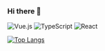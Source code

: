 ### Hi there 👋


![Vue.js](https://img.shields.io/badge/vuejs-%2335495e.svg?style=for-the-badge&logo=vuedotjs&logoColor=%234FC08D)     ![TypeScript](https://img.shields.io/badge/typescript-%23007ACC.svg?style=for-the-badge&logo=typescript&logoColor=white)  ![React](https://img.shields.io/badge/react-%2320232a.svg?style=for-the-badge&logo=react&logoColor=%2361DAFB)        

[![Top Langs](https://github-readme-stats.vercel.app/api/top-langs/?username=qzlthxp&layout=compact)](https://github.com/anuraghazra/github-readme-stats)

<!-- 
| <img align="center" src="https://github-readme-stats.vercel.app/api?username=qzlthxp&show_icons=true&theme=buefy&hide_border=true" alt="" /> | <img align="center" src="https://github-readme-stats.vercel.app/api/top-langs/?username=qzlthxp&layout=compact&theme=buefy&hide_border=true" alt="" /> |
| ----------------------------------------------------------------------------------------------------------------------------------------------- | --------------------------------------------------------------------------------------------------------------------------------------------------------- |

### 📈 Activity Graph：

![](https://activity-graph.herokuapp.com/graph?username=qzlthxp&theme=react-dark)
 -->
